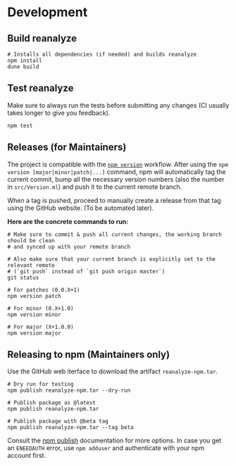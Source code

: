 # Development

## Build reanalyze

```
# Installs all dependencies (if needed) and builds reanalyze
npm install
dune build
```

## Test reanalyze

Make sure to always run the tests before submitting any changes (CI usually takes
longer to give you feedback).

```
npm test
```

## Releases (for Maintainers)

The project is compatible with the [`npm
version`](https://docs.npmjs.com/cli/version) workflow. After using the `npm
version [major|minor|patch|...]` command, npm will automatically tag the
current commit, bump all the necessary version numbers (also the number in
`src/Version.ml`) and push it to the current remote branch.

When a tag is pushed, proceed to manually create a release from that tag using the GitHub website. (To be automated later).

**Here are the concrete commands to run:**

```
# Make sure to commit & push all current changes, the working branch should be clean
# and synced up with your remote branch

# Also make sure that your current branch is explicitly set to the relevant remote
# (`git push` instead of `git push origin master`)
git status

# For patches (0.0.X+1)
npm version patch

# For minor (0.X+1.0)
npm version minor

# For major (X+1.0.0)
npm version major
```

## Releasing to npm (Maintainers only)

Use the GitHub web iterface to download the artifact `reanalyze-npm.tar`.

```
# Dry run for testing
npm publish reanalyze-npm.tar --dry-run

# Publish package as @latest
npm publish reanalyze-npm.tar

# Publish package with @beta tag
npm publish reanalyze-npm.tar --tag beta
```

Consult the [npm publish](https://docs.npmjs.com/cli/publish) documentation for more options.
In case you get an `ENEEDAUTH` error, use `npm adduser` and authenticate with your npm account first.

